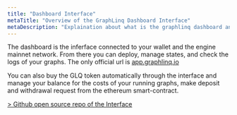 ```yaml
---
title: "Dashboard Interface"
metaTitle: "Overview of the GraphLinq Dashboard Interface"
metaDescription: "Explaination about what is the graphlinq dashboard and how to use it"
---
```


The dashboard is the inferface connected to your wallet and the engine mainnet network. From there you can deploy, manage states, and check the logs of your graphs. The only official url is <a href="https://app.graphlinq.io">app.graphlinq.io</a>

You can also buy the GLQ token automatically through the interface and manage your balance for the costs of your running graphs, make
deposit and withdrawal request from the ethereum smart-contract.

<a href="https://github.com/GraphLinq/GraphLinq.IDE">> Github open source repo of the Interface</a>
